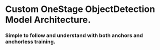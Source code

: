 # Custom OneStage ObjectDetection Model Architecture.
### Simple to follow and understand with both anchors and anchorless training.
